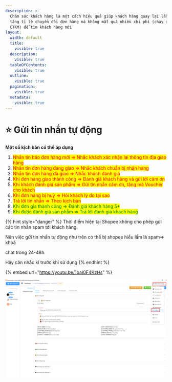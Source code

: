 ```yaml
---
description: >-
  Chăm sóc khách hàng là một cách hiệu quả giúp khách hàng quay lại lần sau và
  tăng tỉ lệ chuyển đổi đơn hàng mà không mất quá nhiều chi phí (chạy quảng cáo,
  CTKM) để tìm khách hàng mới
layout:
  width: default
  title:
    visible: true
  description:
    visible: true
  tableOfContents:
    visible: true
  outline:
    visible: true
  pagination:
    visible: true
  metadata:
    visible: true
---
```


# ⭐ Gửi tin nhắn tự động

**Một số kịch bản có thể áp dụng**

1. <mark style="color:red;">Nhắn tin báo đơn hàng mới => Nhắc khách xác nhận lại thông tin địa giao hàng</mark>
2. <mark style="color:red;">Nhắn tin đơn hàng đang giao => Nhắc khách chuẩn bị nhận hàng</mark>
3. <mark style="color:red;">Nhắn tin đơn hàng đã giao => Nhắc khách đánh giá</mark>
4. <mark style="color:red;">Khi đơn hàng giao thành công => Đánh giá khách hàng và gửi lời cảm ơn</mark>
5. <mark style="color:red;">Khi khách đánh giá sản phẩm => Gửi tin nhắn cảm ơn, tặng mã Voucher cho khách</mark>
6. <mark style="color:red;">Khi đơn hàng bị huỷ => Hỏi khách lý do tại sao</mark>
7. <mark style="color:red;">Trả lời tin nhắn => Theo kịch bản</mark>
8. <mark style="color:green;">Khi đơn gia thành công => Đánh giá khách hàng 5\*</mark>
9. <mark style="color:green;">Khi được đánh giá sản phẩm => Trả lời đánh giá khách hàng</mark>

{% hint style="danger" %}
Thời điểm hiện tại Shopee không cho phép gửi các tin nhắn spam tới khách hàng.

Nên việc gửi tin nhắn tự động như trên có thể bị shopee hiểu lầm là spam=> khoá

chat trong 24-48h.

Hãy cân nhắc kĩ trước khi sử dụng&#x20;
{% endhint %}

{% embed url="https://youtu.be/1baI0F4KzHs" %}

![Menu Chức năng > Tự động](<../../.gitbook/assets/image (118).png>)
